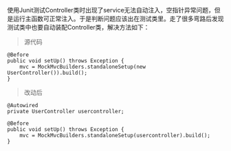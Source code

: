 使用Junit测试Controller类时出现了service无法自动注入，空指针异常问题，但是运行主函数可正常注入。于是判断问题应该出在测试类里。走了很多弯路后发现测试类中也要自动装配Controller类，解决方法如下：

> 源代码
```
@Before
public void setUp() throws Exception {
    mvc = MockMvcBuilders.standaloneSetup(new UserController()).build();
}
```
> 改动后
```
@Autowired
private UserController usercontroller;

@Before
public void setUp() throws Exception {
    mvc = MockMvcBuilders.standaloneSetup(usercontroller).build();
}
```
